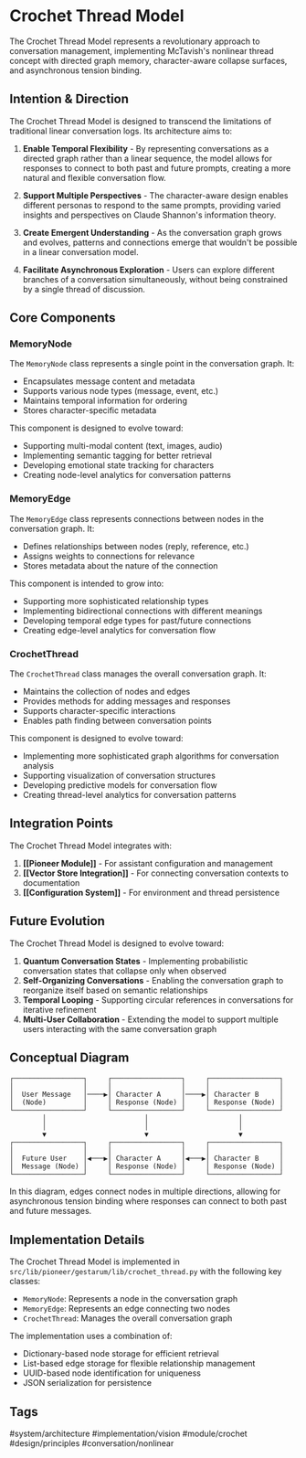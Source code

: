 # Crochet Thread Model

The Crochet Thread Model represents a revolutionary approach to conversation management, implementing McTavish's nonlinear thread concept with directed graph memory, character-aware collapse surfaces, and asynchronous tension binding.

## Intention & Direction

The Crochet Thread Model is designed to transcend the limitations of traditional linear conversation logs. Its architecture aims to:

1. **Enable Temporal Flexibility** - By representing conversations as a directed graph rather than a linear sequence, the model allows for responses to connect to both past and future prompts, creating a more natural and flexible conversation flow.

2. **Support Multiple Perspectives** - The character-aware design enables different personas to respond to the same prompts, providing varied insights and perspectives on Claude Shannon's information theory.

3. **Create Emergent Understanding** - As the conversation graph grows and evolves, patterns and connections emerge that wouldn't be possible in a linear conversation model.

4. **Facilitate Asynchronous Exploration** - Users can explore different branches of a conversation simultaneously, without being constrained by a single thread of discussion.

## Core Components

### MemoryNode

The `MemoryNode` class represents a single point in the conversation graph. It:

- Encapsulates message content and metadata
- Supports various node types (message, event, etc.)
- Maintains temporal information for ordering
- Stores character-specific metadata

This component is designed to evolve toward:
- Supporting multi-modal content (text, images, audio)
- Implementing semantic tagging for better retrieval
- Developing emotional state tracking for characters
- Creating node-level analytics for conversation patterns

### MemoryEdge

The `MemoryEdge` class represents connections between nodes in the conversation graph. It:

- Defines relationships between nodes (reply, reference, etc.)
- Assigns weights to connections for relevance
- Stores metadata about the nature of the connection

This component is intended to grow into:
- Supporting more sophisticated relationship types
- Implementing bidirectional connections with different meanings
- Developing temporal edge types for past/future connections
- Creating edge-level analytics for conversation flow

### CrochetThread

The `CrochetThread` class manages the overall conversation graph. It:

- Maintains the collection of nodes and edges
- Provides methods for adding messages and responses
- Supports character-specific interactions
- Enables path finding between conversation points

This component is designed to evolve toward:
- Implementing more sophisticated graph algorithms for conversation analysis
- Supporting visualization of conversation structures
- Developing predictive models for conversation flow
- Creating thread-level analytics for conversation patterns

## Integration Points

The Crochet Thread Model integrates with:

1. **[[Pioneer Module]]** - For assistant configuration and management
2. **[[Vector Store Integration]]** - For connecting conversation contexts to documentation
3. **[[Configuration System]]** - For environment and thread persistence

## Future Evolution

The Crochet Thread Model is designed to evolve toward:

1. **Quantum Conversation States** - Implementing probabilistic conversation states that collapse only when observed
2. **Self-Organizing Conversations** - Enabling the conversation graph to reorganize itself based on semantic relationships
3. **Temporal Looping** - Supporting circular references in conversations for iterative refinement
4. **Multi-User Collaboration** - Extending the model to support multiple users interacting with the same conversation graph

## Conceptual Diagram

```
┌─────────────────┐     ┌─────────────────┐     ┌─────────────────┐
│                 │     │                 │     │                 │
│  User Message   │────▶│ Character A     │────▶│ Character B     │
│  (Node)         │     │ Response (Node) │     │ Response (Node) │
└─────────────────┘     └─────────────────┘     └─────────────────┘
        │                        │                      │
        │                        │                      │
        ▼                        ▼                      ▼
┌─────────────────┐     ┌─────────────────┐     ┌─────────────────┐
│                 │     │                 │     │                 │
│  Future User    │◀───▶│ Character A     │◀───▶│ Character B     │
│  Message (Node) │     │ Response (Node) │     │ Response (Node) │
└─────────────────┘     └─────────────────┘     └─────────────────┘
```

In this diagram, edges connect nodes in multiple directions, allowing for asynchronous tension binding where responses can connect to both past and future messages.

## Implementation Details

The Crochet Thread Model is implemented in `src/lib/pioneer/gestarum/lib/crochet_thread.py` with the following key classes:

- `MemoryNode`: Represents a node in the conversation graph
- `MemoryEdge`: Represents an edge connecting two nodes
- `CrochetThread`: Manages the overall conversation graph

The implementation uses a combination of:
- Dictionary-based node storage for efficient retrieval
- List-based edge storage for flexible relationship management
- UUID-based node identification for uniqueness
- JSON serialization for persistence

## Tags

#system/architecture #implementation/vision #module/crochet #design/principles #conversation/nonlinear
